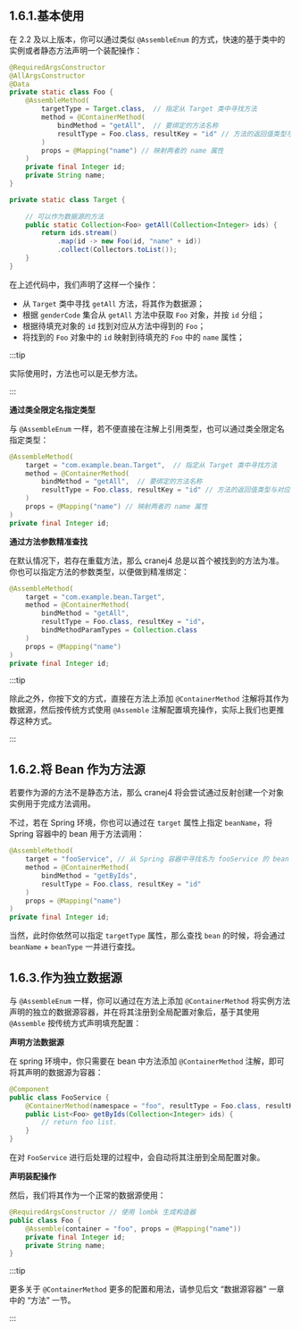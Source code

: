 ## 1.6.1.基本使用

在 2.2 及以上版本，你可以通过类似 `@AssembleEnum` 的方式，快速的基于类中的实例或者静态方法声明一个装配操作：

~~~java
@RequiredArgsConstructor
@AllArgsConstructor
@Data
private static class Foo {
    @AssembleMethod(
        targetType = Target.class,  // 指定从 Target 类中寻找方法
        method = @ContainerMethod( 
            bindMethod = "getAll",  // 要绑定的方法名称
            resultType = Foo.class, resultKey = "id" // 方法的返回值类型与对应的主键
        )
        props = @Mapping("name") // 映射两者的 name 属性
    )
    private final Integer id;
    private String name;
}

private static class Target {
    
    // 可以作为数据源的方法
    public static Collection<Foo> getAll(Collection<Integer> ids) {
        return ids.stream()
            .map(id -> new Foo(id, "name" + id))
            .collect(Collectors.toList());
    }
}
~~~

在上述代码中，我们声明了这样一个操作：

+ 从 `Target` 类中寻找 `getAll` 方法，将其作为数据源；
+ 根据 `genderCode` 集合从 `getAll` 方法中获取 `Foo` 对象，并按 `id` 分组； 
+ 根据待填充对象的 `id` 找到对应从方法中得到的 `Foo`；
+ 将找到的 `Foo` 对象中的 `id` 映射到待填充的 `Foo` 中的 `name` 属性；

:::tip

实际使用时，方法也可以是无参方法。

:::

**通过类全限定名指定类型**

与 `@AssembleEnum` 一样，若不便直接在注解上引用类型，也可以通过类全限定名指定类型：

~~~java
@AssembleMethod(
    target = "com.example.bean.Target",  // 指定从 Target 类中寻找方法
    method = @ContainerMethod( 
        bindMethod = "getAll",  // 要绑定的方法名称
        resultType = Foo.class, resultKey = "id" // 方法的返回值类型与对应的主键
    )
    props = @Mapping("name") // 映射两者的 name 属性
)
private final Integer id;
~~~

**通过方法参数精准查找**

在默认情况下，若存在重载方法，那么 cranej4 总是以首个被找到的方法为准。你也可以指定方法的参数类型，以便做到精准绑定：

~~~java
@AssembleMethod(
    target = "com.example.bean.Target",
    method = @ContainerMethod( 
        bindMethod = "getAll",
        resultType = Foo.class, resultKey = "id"，
        bindMethodParamTypes = Collection.class
    )
    props = @Mapping("name")
)
private final Integer id;
~~~

:::tip

除此之外，你按下文的方式，直接在方法上添加 `@ContainerMethod` 注解将其作为数据源，然后按传统方式使用 `@Assemble` 注解配置填充操作，实际上我们也更推荐这种方式。

:::

## 1.6.2.将 Bean 作为方法源

若要作为源的方法不是静态方法，那么 cranej4 将会尝试通过反射创建一个对象实例用于完成方法调用。

不过，若在 Spring 环境，你也可以通过在 `target` 属性上指定 `beanName`，将 Spring 容器中的 bean 用于方法调用：

~~~java
@AssembleMethod(
    target = "fooService", // 从 Spring 容器中寻找名为 fooService 的 bean
    method = @ContainerMethod( 
        bindMethod = "getByIds",
        resultType = Foo.class, resultKey = "id"
    )
    props = @Mapping("name")
)
private final Integer id;
~~~

当然，此时你依然可以指定 `targetType` 属性，那么查找 `bean` 的时候，将会通过 `beanName` + `beanType` 一并进行查找。

## 1.6.3.作为独立数据源

与 `@AssembleEnum` 一样，你可以通过在方法上添加 `@ContainerMethod` 将实例方法声明的独立的数据源容器，并在将其注册到全局配置对象后，基于其使用 `@Assemble` 按传统方式声明填充配置：

**声明方法数据源**

在 spring 环境中，你只需要在 bean 中方法添加 `@ContainerMethod` 注解，即可将其声明的数据源为容器：

~~~java
@Component
public class FooService {
    @ContainerMethod(namespace = "foo", resultType = Foo.class, resultKey = "id")
    public List<Foo> getByIds(Collection<Integer> ids) {
        // return foo list.
    }
}
~~~

在对 `FooService` 进行后处理的过程中，会自动将其注册到全局配置对象。

**声明装配操作**

然后，我们将其作为一个正常的数据源使用：

~~~java
@RequiredArgsConstructor // 使用 lombk 生成构造器
public class Foo {
    @Assemble(container = "foo", props = @Mapping("name"))
    private final Integer id;
    private String name;
}
~~~

:::tip

更多关于 `@ContainerMethod` 更多的配置和用法，请参见后文 “数据源容器” 一章中的 “方法” 一节。

:::
